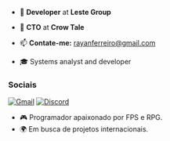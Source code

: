 - 🔧 **Developer** at **Leste Group**  
- 🔧 **CTO** at **Crow Tale**

- 📫 **Contate-me:** [rayanferreiro@gmail.com](mailto:rayanferreiro@gmail.com)  
- 🎓 Systems analyst and developer 

### Sociais
[![Gmail](https://img.shields.io/badge/Gmail-D14836?style=for-the-badge&logo=gmail&logoColor=white)](mailto:rayanramos2011@gmail.com)
[![Discord](https://img.shields.io/badge/Discord-kbpellisser_%235865F2.svg?style=for-the-badge&logo=discord&logoColor=white)](https://discordapp.com/users/kbpellisser_)

- 🎮 Programador apaixonado por FPS e RPG.
- 🌍 Em busca de projetos internacionais. 
